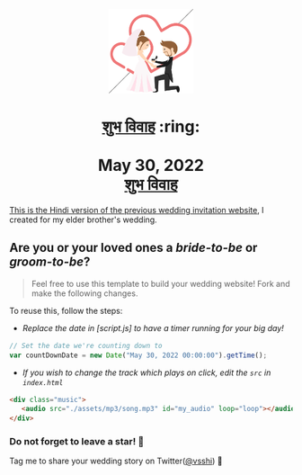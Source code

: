 
<p align="center"><a href="#"><img src="./assets/wedding.gif" width="150px" height="150px"/></a></p>
<h1 align="center"><a href="#">शुभ विवाह</a> :ring: <br> <br>May 30, 2022<br> <a href="#>#</a></h1>



## शुभ विवाह

This is the Hindi version of the [previous wedding invitation website](https://sonali.netlify.app/), I created for my elder brother's wedding. 


## Are you or your loved ones a *bride-to-be* or *groom-to-be*? 
> Feel free to use this template to build your wedding website! Fork and make the following changes.

To reuse this, follow the steps:

- *Replace the date in [script.js] to have a timer running for your big day!*

```js
// Set the date we're counting down to
var countDownDate = new Date("May 30, 2022 00:00:00").getTime();
```

- *If you wish to change the track which plays on click, edit the `src` in `index.html`*

```html
<div class="music">
   <audio src="./assets/mp3/song.mp3" id="my_audio" loop="loop"></audio> 
</div>
```

### Do not forget to leave a star! :hugs:

Tag me to share your wedding story on Twitter([@vsshi](https://twitter.com/)) :yellow_heart:
<br><br>
